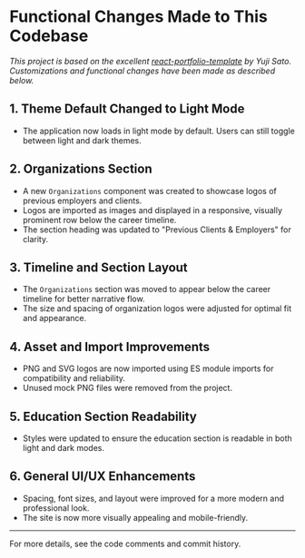 # Functional Changes Made to This Codebase

*This project is based on the excellent [react-portfolio-template](https://github.com/yujisatojr/react-portfolio-template) by Yuji Sato. Customizations and functional changes have been made as described below.*

## 1. Theme Default Changed to Light Mode
- The application now loads in light mode by default. Users can still toggle between light and dark themes.

## 2. Organizations Section
- A new `Organizations` component was created to showcase logos of previous employers and clients.
- Logos are imported as images and displayed in a responsive, visually prominent row below the career timeline.
- The section heading was updated to "Previous Clients & Employers" for clarity.

## 3. Timeline and Section Layout
- The `Organizations` section was moved to appear below the career timeline for better narrative flow.
- The size and spacing of organization logos were adjusted for optimal fit and appearance.

## 4. Asset and Import Improvements
- PNG and SVG logos are now imported using ES module imports for compatibility and reliability.
- Unused mock PNG files were removed from the project.

## 5. Education Section Readability
- Styles were updated to ensure the education section is readable in both light and dark modes.

## 6. General UI/UX Enhancements
- Spacing, font sizes, and layout were improved for a more modern and professional look.
- The site is now more visually appealing and mobile-friendly.

---

For more details, see the code comments and commit history.
